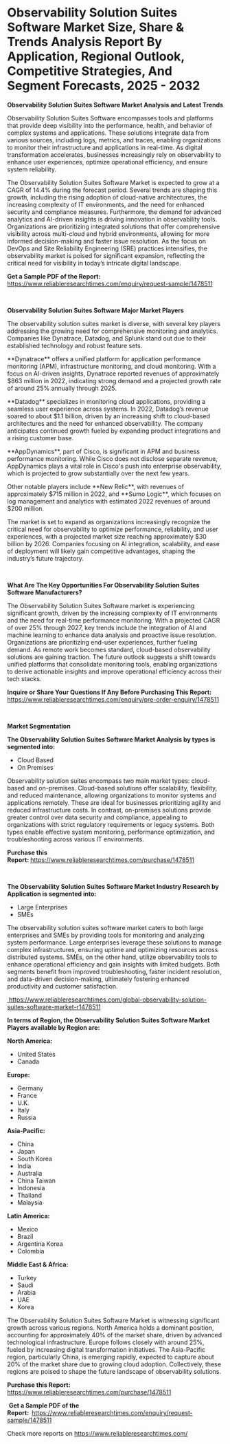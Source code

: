 <p><h1>Observability Solution Suites Software Market Size, Share & Trends Analysis Report By Application, Regional Outlook, Competitive Strategies, And Segment Forecasts, 2025 - 2032</h1></p><p><strong>Observability Solution Suites Software Market Analysis and Latest Trends</strong></p>
<p><p>Observability Solution Suites Software encompasses tools and platforms that provide deep visibility into the performance, health, and behavior of complex systems and applications. These solutions integrate data from various sources, including logs, metrics, and traces, enabling organizations to monitor their infrastructure and applications in real-time. As digital transformation accelerates, businesses increasingly rely on observability to enhance user experiences, optimize operational efficiency, and ensure system reliability. </p><p>The Observability Solution Suites Software Market is expected to grow at a CAGR of 14.4% during the forecast period. Several trends are shaping this growth, including the rising adoption of cloud-native architectures, the increasing complexity of IT environments, and the need for enhanced security and compliance measures. Furthermore, the demand for advanced analytics and AI-driven insights is driving innovation in observability tools. Organizations are prioritizing integrated solutions that offer comprehensive visibility across multi-cloud and hybrid environments, allowing for more informed decision-making and faster issue resolution. As the focus on DevOps and Site Reliability Engineering (SRE) practices intensifies, the observability market is poised for significant expansion, reflecting the critical need for visibility in today’s intricate digital landscape.</p></p>
<p><strong>Get a Sample PDF of the Report:&nbsp;</strong> <a href="https://www.reliableresearchtimes.com/enquiry/request-sample/1478511?utm_campaign=2631&utm_medium=2&utm_source=Github&utm_content=ia&utm_term=23032025&utm_id=observability-solution-suites-software">https://www.reliableresearchtimes.com/enquiry/request-sample/1478511</a></p>
<p>&nbsp;</p>
<p><strong>Observability Solution Suites Software Major Market Players</strong></p>
<p><p>The observability solution suites market is diverse, with several key players addressing the growing need for comprehensive monitoring and analytics. Companies like Dynatrace, Datadog, and Splunk stand out due to their established technology and robust feature sets. </p><p>**Dynatrace** offers a unified platform for application performance monitoring (APM), infrastructure monitoring, and cloud monitoring. With a focus on AI-driven insights, Dynatrace reported revenues of approximately $863 million in 2022, indicating strong demand and a projected growth rate of around 25% annually through 2025.</p><p>**Datadog** specializes in monitoring cloud applications, providing a seamless user experience across systems. In 2022, Datadog’s revenue soared to about $1.1 billion, driven by an increasing shift to cloud-based architectures and the need for enhanced observability. The company anticipates continued growth fueled by expanding product integrations and a rising customer base.</p><p>**AppDynamics**, part of Cisco, is significant in APM and business performance monitoring. While Cisco does not disclose separate revenue, AppDynamics plays a vital role in Cisco's push into enterprise observability, which is projected to grow substantially over the next few years.</p><p>Other notable players include **New Relic**, with revenues of approximately $715 million in 2022, and **Sumo Logic**, which focuses on log management and analytics with estimated 2022 revenues of around $200 million.</p><p>The market is set to expand as organizations increasingly recognize the critical need for observability to optimize performance, reliability, and user experiences, with a projected market size reaching approximately $30 billion by 2026. Companies focusing on AI integration, scalability, and ease of deployment will likely gain competitive advantages, shaping the industry’s future trajectory.</p></p>
<p>&nbsp;</p>
<p><strong>What Are The Key Opportunities For Observability Solution Suites Software Manufacturers?</strong></p>
<p><p>The Observability Solution Suites Software market is experiencing significant growth, driven by the increasing complexity of IT environments and the need for real-time performance monitoring. With a projected CAGR of over 25% through 2027, key trends include the integration of AI and machine learning to enhance data analysis and proactive issue resolution. Organizations are prioritizing end-user experiences, further fueling demand. As remote work becomes standard, cloud-based observability solutions are gaining traction. The future outlook suggests a shift towards unified platforms that consolidate monitoring tools, enabling organizations to derive actionable insights and improve operational efficiency across their tech stacks.</p></p>
<p><strong>Inquire or Share Your Questions If Any Before Purchasing This Report:</strong> <a href="https://www.reliableresearchtimes.com/enquiry/pre-order-enquiry/1478511?utm_campaign=2631&utm_medium=2&utm_source=Github&utm_content=ia&utm_term=23032025&utm_id=observability-solution-suites-software">https://www.reliableresearchtimes.com/enquiry/pre-order-enquiry/1478511</a></p>
<p>&nbsp;</p>
<p><strong>Market Segmentation</strong></p>
<p><strong>The Observability Solution Suites Software Market Analysis by types is segmented into:</strong></p>
<p><ul><li>Cloud Based</li><li>On Premises</li></ul></p>
<p><p>Observability solution suites encompass two main market types: cloud-based and on-premises. Cloud-based solutions offer scalability, flexibility, and reduced maintenance, allowing organizations to monitor systems and applications remotely. These are ideal for businesses prioritizing agility and reduced infrastructure costs. In contrast, on-premises solutions provide greater control over data security and compliance, appealing to organizations with strict regulatory requirements or legacy systems. Both types enable effective system monitoring, performance optimization, and troubleshooting across various IT environments.</p></p>
<p><strong>Purchase this Report:&nbsp;</strong><a href="https://www.reliableresearchtimes.com/purchase/1478511?utm_campaign=2631&utm_medium=2&utm_source=Github&utm_content=ia&utm_term=23032025&utm_id=observability-solution-suites-software">https://www.reliableresearchtimes.com/purchase/1478511</a></p>
<p>&nbsp;</p>
<p><strong>The Observability Solution Suites Software Market Industry Research by Application is segmented into:</strong></p>
<p><ul><li>Large Enterprises</li><li>SMEs</li></ul></p>
<p><p>The observability solution suites software market caters to both large enterprises and SMEs by providing tools for monitoring and analyzing system performance. Large enterprises leverage these solutions to manage complex infrastructures, ensuring uptime and optimizing resources across distributed systems. SMEs, on the other hand, utilize observability tools to enhance operational efficiency and gain insights with limited budgets. Both segments benefit from improved troubleshooting, faster incident resolution, and data-driven decision-making, ultimately fostering enhanced productivity and customer satisfaction.</p></p>
<p><a href="https://www.reliableresearchtimes.com/global-observability-solution-suites-software-market-r1478511?utm_campaign=2631&utm_medium=2&utm_source=Github&utm_content=ia&utm_term=23032025&utm_id=observability-solution-suites-software">&nbsp;https://www.reliableresearchtimes.com/global-observability-solution-suites-software-market-r1478511</a></p>
<p><strong>In terms of Region, the Observability Solution Suites Software Market Players available by Region are:</strong></p>
<p>
    <p> <strong> North America: </strong>
        <ul>
            <li>United States</li>
            <li>Canada</li>
        </ul>
        </p> 
    <p> <strong> Europe: </strong>
        <ul>
            <li>Germany</li>
            <li>France</li>
            <li>U.K.</li>
            <li>Italy</li>
            <li>Russia</li>
        </ul>
        </p> 
    <p> <strong> Asia-Pacific: </strong>
        <ul>
            <li>China</li>
            <li>Japan</li>
            <li>South Korea</li>
            <li>India</li>
            <li>Australia</li>
            <li>China Taiwan</li>
            <li>Indonesia</li>
            <li>Thailand</li>
            <li>Malaysia</li>
        </ul>
        </p> 
    <p> <strong> Latin America: </strong>
        <ul>
            <li>Mexico</li>
            <li>Brazil</li>
            <li>Argentina Korea</li>
            <li>Colombia</li>
        </ul>
        </p> 
    <p> <strong> Middle East & Africa: </strong>
        <ul>
            <li>Turkey</li>
            <li>Saudi</li>
            <li>Arabia</li>
            <li>UAE</li>
            <li>Korea</li>
        </ul>
    </p>
    </p>
<p><p>The Observability Solution Suites Software Market is witnessing significant growth across various regions. North America holds a dominant position, accounting for approximately 40% of the market share, driven by advanced technological infrastructure. Europe follows closely with around 25%, fueled by increasing digital transformation initiatives. The Asia-Pacific region, particularly China, is emerging rapidly, expected to capture about 20% of the market share due to growing cloud adoption. Collectively, these regions are poised to shape the future landscape of observability solutions.</p></p>
<p><strong>Purchase this Report: </strong><a href="https://www.reliableresearchtimes.com/purchase/1478511?utm_campaign=2631&utm_medium=2&utm_source=Github&utm_content=ia&utm_term=23032025&utm_id=observability-solution-suites-software">https://www.reliableresearchtimes.com/purchase/1478511</a></p>
<p>&nbsp;<strong>Get a Sample PDF of the Report:&nbsp;&nbsp;</strong><a href="https://www.reliableresearchtimes.com/enquiry/request-sample/1478511?utm_campaign=2631&utm_medium=2&utm_source=Github&utm_content=ia&utm_term=23032025&utm_id=observability-solution-suites-software">https://www.reliableresearchtimes.com/enquiry/request-sample/1478511</a></p>
<p><strong></strong></p>
<p>Check more reports on <a href="https://www.reliableresearchtimes.com/?utm_campaign=2631&utm_medium=2&utm_source=Github&utm_content=ia&utm_term=23032025&utm_id=observability-solution-suites-software">https://www.reliableresearchtimes.com/</a></p>